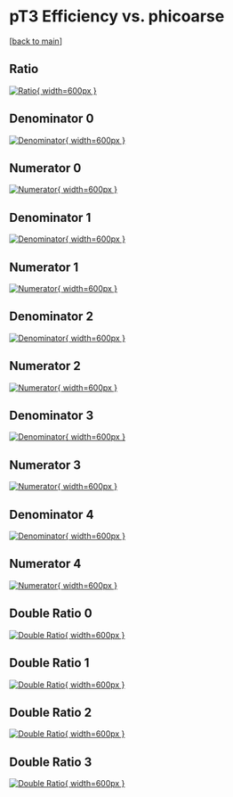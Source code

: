 # pT3 Efficiency vs. phicoarse

[[back to main](./)]



## Ratio

[![Ratio](../mtv/var/pT3_loweta_13_-1_eff_phicoarse.png){ width=600px }](../mtv/var/pT3_loweta_13_-1_eff_phicoarse.pdf)

## Denominator 0

[![Denominator](../mtv/den/pT3_loweta_13_-1_eff_phicoarse_den0.png){ width=600px }](../mtv/den/pT3_loweta_13_-1_eff_phicoarse_den0.pdf)

## Numerator 0

[![Numerator](../mtv/num/pT3_loweta_13_-1_eff_phicoarse_num0.png){ width=600px }](../mtv/num/pT3_loweta_13_-1_eff_phicoarse_num0.pdf)

## Denominator 1

[![Denominator](../mtv/den/pT3_loweta_13_-1_eff_phicoarse_den1.png){ width=600px }](../mtv/den/pT3_loweta_13_-1_eff_phicoarse_den1.pdf)

## Numerator 1

[![Numerator](../mtv/num/pT3_loweta_13_-1_eff_phicoarse_num1.png){ width=600px }](../mtv/num/pT3_loweta_13_-1_eff_phicoarse_num1.pdf)

## Denominator 2

[![Denominator](../mtv/den/pT3_loweta_13_-1_eff_phicoarse_den2.png){ width=600px }](../mtv/den/pT3_loweta_13_-1_eff_phicoarse_den2.pdf)

## Numerator 2

[![Numerator](../mtv/num/pT3_loweta_13_-1_eff_phicoarse_num2.png){ width=600px }](../mtv/num/pT3_loweta_13_-1_eff_phicoarse_num2.pdf)

## Denominator 3

[![Denominator](../mtv/den/pT3_loweta_13_-1_eff_phicoarse_den3.png){ width=600px }](../mtv/den/pT3_loweta_13_-1_eff_phicoarse_den3.pdf)

## Numerator 3

[![Numerator](../mtv/num/pT3_loweta_13_-1_eff_phicoarse_num3.png){ width=600px }](../mtv/num/pT3_loweta_13_-1_eff_phicoarse_num3.pdf)

## Denominator 4

[![Denominator](../mtv/den/pT3_loweta_13_-1_eff_phicoarse_den4.png){ width=600px }](../mtv/den/pT3_loweta_13_-1_eff_phicoarse_den4.pdf)

## Numerator 4

[![Numerator](../mtv/num/pT3_loweta_13_-1_eff_phicoarse_num4.png){ width=600px }](../mtv/num/pT3_loweta_13_-1_eff_phicoarse_num4.pdf)

## Double Ratio 0

[![Double Ratio](../mtv/ratio/pT3_loweta_13_-1_eff_phicoarse_ratio0.png){ width=600px }](../mtv/ratio/pT3_loweta_13_-1_eff_phicoarse_ratio0.pdf)

## Double Ratio 1

[![Double Ratio](../mtv/ratio/pT3_loweta_13_-1_eff_phicoarse_ratio1.png){ width=600px }](../mtv/ratio/pT3_loweta_13_-1_eff_phicoarse_ratio1.pdf)

## Double Ratio 2

[![Double Ratio](../mtv/ratio/pT3_loweta_13_-1_eff_phicoarse_ratio2.png){ width=600px }](../mtv/ratio/pT3_loweta_13_-1_eff_phicoarse_ratio2.pdf)

## Double Ratio 3

[![Double Ratio](../mtv/ratio/pT3_loweta_13_-1_eff_phicoarse_ratio3.png){ width=600px }](../mtv/ratio/pT3_loweta_13_-1_eff_phicoarse_ratio3.pdf)

